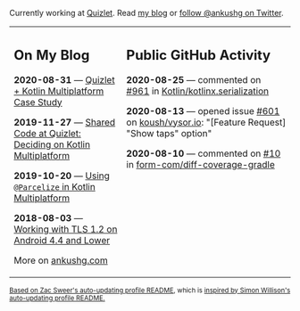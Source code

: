 Currently working at [Quizlet](https://quizlet.com/). Read [my blog](https://ankushg.com/) or [follow @ankushg on Twitter](https://twitter.com/ankushg).

<table><tr><td valign="top" width="40%">

## On My Blog
<!-- blog starts -->
**2020-08-31** — [Quizlet + Kotlin Multiplatform Case Study](https://ankushg.com/posts/quizlet-kotlin-multiplatform-case-study/)

**2019-11-27** — [Shared Code at Quizlet: Deciding on Kotlin Multiplatform](https://ankushg.com/posts/shared-code-kotlin-multiplatform/)

**2019-10-20** — [Using `@Parcelize` in Kotlin Multiplatform](https://ankushg.com/posts/multiplatform-parcelize/)

**2018-08-03** — [Working with TLS 1.2 on Android 4.4 and Lower](https://ankushg.com/posts/tls-1.2-on-android/)
<!-- blog ends -->
More on [ankushg.com](https://ankushg.com/)
</td><td valign="top" width="60%">

## Public GitHub Activity
<!-- githubActivity starts -->
**2020-08-25** — commented on [#961](https://github.com/Kotlin/kotlinx.serialization/issues/961#issuecomment-680392356) in [Kotlin/kotlinx.serialization](https://api.github.com/repos/Kotlin/kotlinx.serialization)

**2020-08-13** — opened issue [#601](https://api.github.com/repos/koush/vysor.io/issues/601) on [koush/vysor.io](https://api.github.com/repos/koush/vysor.io): "[Feature Request] "Show taps" option"

**2020-08-10** — commented on [#10](https://github.com/form-com/diff-coverage-gradle/pull/10#issuecomment-671532748) in [form-com/diff-coverage-gradle](https://api.github.com/repos/form-com/diff-coverage-gradle)
<!-- githubActivity ends -->
</td></tr></table>

<sub><a href="https://github.com/ZacSweers/ZacSweers">Based on Zac Sweer's auto-updating profile README</a>, which is <a href="https://simonwillison.net/2020/Jul/10/self-updating-profile-readme/">inspired by Simon Willison's auto-updating profile README.</a></sub>